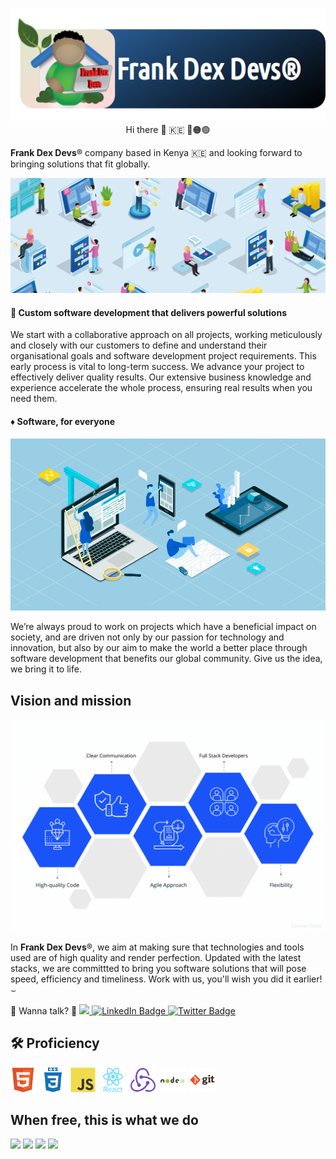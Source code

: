 <p align="center" width="100%"><img src="https://github.com/Frank-Dex-Devs/.github/blob/main/profile/newest.png"

## Hi there 👋 :kenya: :red_circle::orange_circle::green_circle:

<strong>Frank Dex Devs</strong>:registered: company based in Kenya :kenya: and looking forward to bringing solutions that fit globally.

<img src="https://github.com/Frank-Dex-Devs/.github/blob/main/profile/2.png"/>

#### :telescope: Custom software development that delivers powerful solutions

We start with a collaborative approach on all projects, working meticulously and closely with our customers to define and understand 
their organisational goals and software development project requirements. This early process is vital to long-term success. 
We advance your project to effectively deliver quality results. Our extensive business knowledge and experience accelerate the whole process, 
ensuring real results when you need them.


#### :diamonds: Software, for everyone 

<img src="https://github.com/Frank-Dex-Devs/.github/blob/main/profile/1.png"/>

We’re always proud to work on projects which have a beneficial impact on society, and are driven not only by our passion for technology and innovation, but also by our aim to make the world a better place through software development that benefits our global community. Give us the idea, we bring it to life.

## Vision and mission

<img src="https://github.com/Frank-Dex-Devs/.github/blob/main/profile/4.png"/>

In <strong>Frank Dex Devs</strong>&reg;, we aim at making sure that technologies and tools used are of high quality and render
perfection. Updated with the latest stacks, we are committted to bring you software solutions that will pose speed,
efficiency and timeliness. Work with us, you'll wish you did it earlier!&smile;


<div id="badges">
 💬 Wanna talk? 🧞
 
 
 <a href="mailto:lucasfrank254@gmail.com">
 <img src="https://img.shields.io/badge/Gmail-D14836?style=for-the-badge&logo=gmail&logoColor=white"/>
  </a>
  <a href="https://www.linkedin.com/in/francis-karuri-b30334177/">
    <img src="https://img.shields.io/badge/LinkedIn-blue?style=for-the-badge&logo=linkedin&logoColor=white" alt="LinkedIn Badge"/>
  </a>
  <a href="https://twitter.com/dev_luke_254">
    <img src="https://img.shields.io/badge/Twitter-blue?style=for-the-badge&logo=twitter&logoColor=white" alt="Twitter Badge"/>
  </a>
 </div>



## :hammer_and_wrench: Proficiency


<div>
  <img src="https://github.com/devicons/devicon/blob/master/icons/html5/html5-original.svg" title="HTML5" alt="HTML" width="40" height="40"/>&nbsp;
  <img src="https://github.com/devicons/devicon/blob/master/icons/css3/css3-plain-wordmark.svg"  title="CSS3" alt="CSS" width="40" height="40"/>&nbsp;
  <img src="https://github.com/devicons/devicon/blob/master/icons/javascript/javascript-original.svg" title="JavaScript" alt="JavaScript" width="40" height="40"/>&nbsp;
  <img src="https://github.com/devicons/devicon/blob/master/icons/react/react-original-wordmark.svg" title="React" alt="React" width="40" height="40"/>&nbsp;
  <img src="https://github.com/devicons/devicon/blob/master/icons/redux/redux-original.svg" title="Redux" alt="Redux " width="40" height="40"/>&nbsp;
  <img src="https://github.com/devicons/devicon/blob/master/icons/nodejs/nodejs-original-wordmark.svg" title="NodeJS" alt="NodeJS" width="40" height="40"/>&nbsp;
  <img src="https://github.com/devicons/devicon/blob/master/icons/git/git-original-wordmark.svg" title="Git" **alt="Git" width="40" height="40"/>
</div>



## When free, this is what we do

<div float="left">
<img src="https://github-readme-stats.vercel.app/api?username=LUCASFRANKINC&show_icons=true&theme=radical" /> 
<img src="https://github-readme-streak-stats.herokuapp.com/?user=LUCASFRANKINC&theme=radical" /> 
<img src="https://github-readme-stats.vercel.app/api/top-langs/?username=LUCASFRANKINC&show_icons=true&theme=radical&langs_count=8)](https://github.com/LUCASFRANKINC/github-readme-stats" height="250em"/> 
 <img src="https://activity-graph.herokuapp.com/graph?username=LUCASFRANKINC&theme=radical" height="250em" />
</div>
